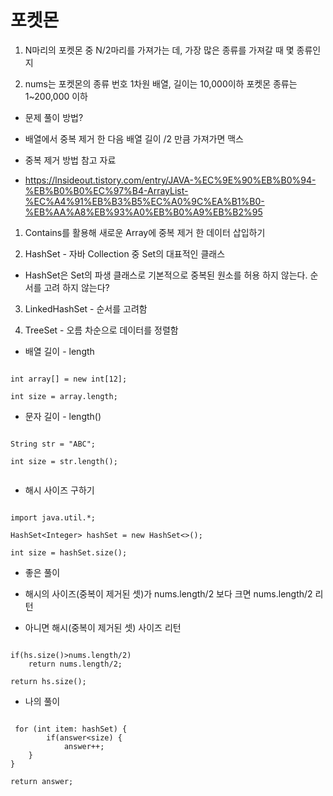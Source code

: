 # 포켓몬

1. N마리의 포켓몬 중 N/2마리를 가져가는 데, 가장 많은 종류를 가져갈 때 몇 종류인지

2. nums는 포켓몬의 종류 번호 1차원 배열, 길이는 10,000이하 포켓몬 종류는 1~200,000 이하

- 문제 풀이 방법?

- 배열에서 중복 제거 한 다음 배열 길이 /2 만큼 가져가면 맥스

- 중복 제거 방법 참고 자료 

- https://lnsideout.tistory.com/entry/JAVA-%EC%9E%90%EB%B0%94-%EB%B0%B0%EC%97%B4-ArrayList-%EC%A4%91%EB%B3%B5%EC%A0%9C%EA%B1%B0-%EB%AA%A8%EB%93%A0%EB%B0%A9%EB%B2%95

1. Contains를 활용해 새로운 Array에 중복 제거 한 데이터 삽입하기

2. HashSet - 자바 Collection 중 Set의 대표적인 클래스

- HashSet은 Set의 파생 클래스로 기본적으로 중복된 원소를 허용 하지 않는다. 순서를 고려 하지 않는다?

3. LinkedHashSet - 순서를 고려함

4. TreeSet - 오름 차순으로 데이터를 정렬함

- 배열 길이 - length 

```

int array[] = new int[12];

int size = array.length;

```

- 문자 길이 - length()

```

String str = "ABC";

int size = str.length();


```

- 해시 사이즈 구하기 

```

import java.util.*;

HashSet<Integer> hashSet = new HashSet<>();

int size = hashSet.size();

```

- 좋은 풀이

- 해시의 사이즈(중복이 제거된 셋)가 nums.length/2 보다 크면 nums.length/2 리턴
- 아니면 해시(중복이 제거된 셋) 사이즈 리턴

```

if(hs.size()>nums.length/2)
    return nums.length/2;

return hs.size();

```

- 나의 풀이

```

 for (int item: hashSet) {
        if(answer<size) {
            answer++;
    }
}

return answer;

```